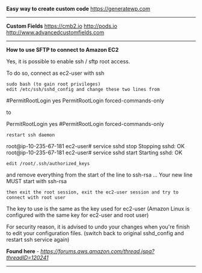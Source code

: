 **Easy way to create custom code**
https://generatewp.com

---

**Custom Fields**
https://cmb2.io
http://pods.io
http://www.advancedcustomfields.com

---

**How to use SFTP to connect to Amazon EC2**

Yes, it is possible to enable ssh / sftp root access.

To do so, connect as ec2-user with ssh

    sudo bash (to gain root privileges)
    edit /etc/ssh/sshd_config and change these two lines from


#PermitRootLogin yes
PermitRootLogin forced-commands-only

to

PermitRootLogin yes
#PermitRootLogin forced-commands-only

    restart ssh daemon


root@ip-10-235-67-181 ec2-user# service sshd stop
Stopping sshd: OK
root@ip-10-235-67-181 ec2-user# service sshd start
Starting sshd: OK

    edit /root/.ssh/authorized_keys


and remove everything from the start of the line to ssh-rsa ...
Your new line MUST start with ssh-rsa

    then exit the root session, exit the ec2-user session and try to connect with root user


The key to use is the same as the key used for ec2-user (Amazon Linux is configured with the same key for ec2-user and root user)

For security reason, it is advised to undo your changes when you're finish to edit your configuration files. (switch back to original sshd_config and restart ssh service again)

**Found here** - *https://forums.aws.amazon.com/thread.jspa?threadID=120241*

---

